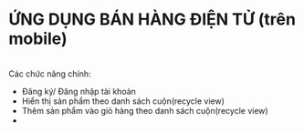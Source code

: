 <h1>ỨNG DỤNG BÁN HÀNG ĐIỆN TỬ (trên mobile)</h1></br>
Các chức năng chính:</br>
<ul>
  <li>Đăng ký/ Đăng nhập tài khoản</li>
  <li>Hiển thị sản phẩm theo danh sách cuộn(recycle view)</li>
  <li>Thêm sản phẩm vào giỏ hàng theo danh sách cuộn(recycle view)</li>
  <li></li>
</ul>


